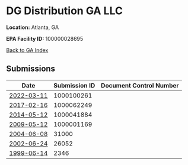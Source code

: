 # DG Distribution GA LLC

**Location:** Atlanta, GA

**EPA Facility ID:** 100000028695

[Back to GA Index](../../index.md)

## Submissions

| Date | Submission ID | Document Control Number |
|------|--------------|-------------------------|
| [2022-03-11](submissions/1000100261.md) | 1000100261 |  |
| [2017-02-16](submissions/1000062249.md) | 1000062249 |  |
| [2014-05-12](submissions/1000041884.md) | 1000041884 |  |
| [2009-05-12](submissions/1000001169.md) | 1000001169 |  |
| [2004-06-08](submissions/31000.md) | 31000 |  |
| [2002-06-24](submissions/26052.md) | 26052 |  |
| [1999-06-14](submissions/2346.md) | 2346 |  |
